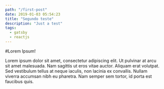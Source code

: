 ```yaml
---
path: "/first-post"
date: 2019-01-03 05:54:23
title: "Segundo teste"
description: "Just a test"
tags:
  - gatsby
  - reactjs
---
```


#Lorem Ipsum!

Lorem ipsum dolor sit amet, consectetur adipiscing elit. Ut pulvinar at arcu sit amet malesuada. Nam sagittis ut eros vitae auctor. Aliquam erat volutpat. Sed vestibulum tellus at neque iaculis, non lacinia ex convallis. Nullam viverra accumsan nibh eu pharetra. Nam semper sem tortor, id porta est faucibus quis.
